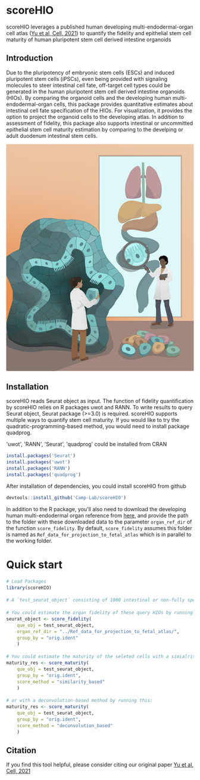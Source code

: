 # scoreHIO

scoreHIO leverages a published human developing multi-endodermal-organ cell atlas ([Yu et al, Cell, 2021](https://doi.org/10.1016/j.cell.2021.04.028)) to quantify the fidelity and epithelial stem cell maturity of human pluripotent stem cell derived intestine organoids

## Introduction
Due to the pluripotency of embryonic stem cells (ESCs) and induced pluripotent stem cells (iPSCs), even being provided with signaling molecules to steer intestinal cell fate, off-target cell types could be generated in the human pluripotent stem cell derived intestine organoids (HIOs). By comparing the organoid cells and the developing human multi-endodermal-organ cells, this package provides quantitative estimates about intestinal cell fate specification of the HIOs. For visualization, it provides the option to project the organoid cells to the developing atlas. In addition to assessment of fidelity, this package also supports intestinal or uncommitted epithelial stem cell maturity estimation by comparing to the develping or adult duodenum intestinal stem cells.

<img src="man/figures/art.jpg" align="center" />

## Installation
scoreHIO reads Seurat object as input. The function of fidelity quantification by scoreHIO relies on R packages uwot and RANN. To write results to query Seurat object, Seurat package (>=3.0) is required. scoreHIO supports multiple ways to quantify stem cell maturity. If you would like to try the quadratic-programming-based method, you would need to install package quadprog.    

'uwot', 'RANN', 'Seurat', 'quadprog' could be installed from CRAN
```r
install.packages('Seurat')
install.packages('uwot')
install.packages('RANN')
install.packages('quadprog')
```

After installation of dependencies, you could install scoreHIO from github
```r
devtools::install_github('Camp-Lab/scoreHIO')
```

In addition to the R package, you'll also need to download the developing human multi-endodermal organ reference from [here](https://doi.org/10.17632/x53tts3zfr), and provide the path to the folder with these downloaded data to the parameter `organ_ref_dir` of the function `score_fidelity`. By default, `score_fidelity` assumes this folder is named as `Ref_data_for_projection_to_fetal_atlas` which is in parallel to the working folder.

# Quick start
```r
# Load Packages
library(scoreHIO)

# A `test_seurat_object` consisting of 1000 intestinal or non-fully specified stem cells of HIOs of two groups is automatically loaded for your test. It contains normalized expression data.

# You could estimate the organ fidelity of these query HIOs by running this:
seurat_object <- score_fidelity(
	que_obj = test_seurat_object,
	organ_ref_dir = "../Ref_data_for_projection_to_fetal_atlas/",
	group_by = "orig.ident"
	)

# You could estimate the maturity of the seleted cells with a simialrity based method by running this:
maturity_res <- score_maturity(
	que_obj = test_seurat_object,
	group_by = "orig.ident",
	score_method = "similarity_based"
	)

# or with a deconvolution-based method by running this:
maturity_res <- score_maturity(
	que_obj = test_seurat_object,
	group_by = "orig.ident",
	score_method = "deconvolution_based"
	)
```

## Citation
If you find this tool helpful, please consider citing our original paper [Yu et al, Cell, 2021](https://doi.org/10.1016/j.cell.2021.04.028)
